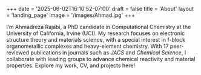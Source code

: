 +++
date = '2025-06-02T16:10:52-07:00'
draft = false
title = 'About'
layout = 'landing_page'
image = '/images/Ahmad.jpg'
+++

I’m Ahmadreza Rajabi, a PhD candidate in Computational Chemistry at the University of California, Irvine (UCI). 
My research focuses on electronic structure theory and materials science, with a special interest in f-block organometallic complexes and heavy-element chemistry. 
With 17 peer-reviewed publications in journals such as *JACS* and *Chemical Science*, I collaborate with leading groups to advance chemical reactivity and material properties. Explore my work, CV, and projects here!
